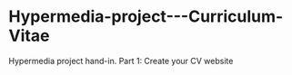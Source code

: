 # Hypermedia-project---Curriculum-Vitae
Hypermedia project hand-in. Part 1: Create your CV website

